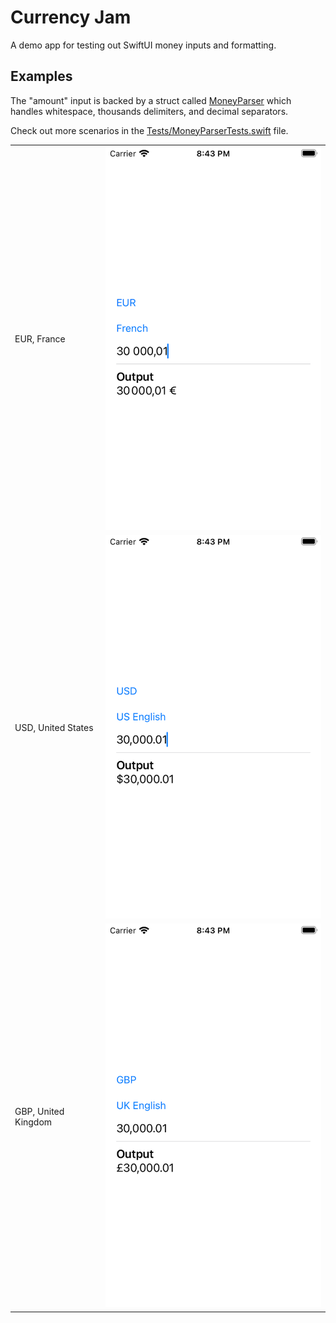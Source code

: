 # Currency Jam

A demo app for testing out SwiftUI money inputs and formatting.

## Examples

The "amount" input is backed by a struct called [MoneyParser](./Shared/MoneyParser.swift) which handles whitespace, thousands delimiters, and decimal separators.

Check out more scenarios in the [Tests/MoneyParserTests.swift](./Tests/MoneyParserTests.swift) file.

|                     |                                                      |
| ------------------- | ---------------------------------------------------- |
| EUR, France         | <img src="./Screenshots/eur-fr.png" width="400px" /> |
| USD, United States  | <img src="./Screenshots/usd-us.png" width="400px" /> |
| GBP, United Kingdom | <img src="./Screenshots/gbp-gb.png" width="400px" /> |
